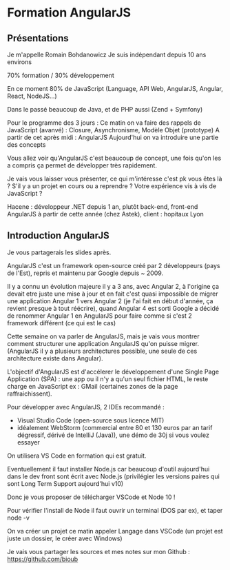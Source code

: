 # Formation AngularJS

## Présentations

Je m'appelle Romain Bohdanowicz
Je suis indépendant depuis 10 ans environs

70% formation / 30% développement

En ce moment 80% de JavaScript (Language, API Web, AngularJS, Angular, React, NodeJS...)

Dans le passé beaucoup de Java, et de PHP aussi (Zend + Symfony)

Pour le programme des 3 jours :
Ce matin on va faire des rappels de JavaScript (avanvé) :
Closure, Asynchronisme, Modèle Objet (prototype)
A partir de cet après midi : AngularJS
Aujourd'hui on va introduire une partie des concepts

Vous allez voir qu'AngularJS c'est beaucoup de concept, une fois qu'on les a compris
ça permet de développer très rapidement.

Je vais vous laisser vous présenter, ce qui m'intéresse c'est pk vous êtes là ?
S'il y a un projet en cours ou a reprendre ? Votre expérience vis à vis de JavaScript ?

Hacene : développeur .NET depuis 1 an, plutôt back-end, front-end AngularJS à partir de cette année (chez Astek), client : hopitaux Lyon

## Introduction AngularJS

Je vous partagerais les slides après.

AngularJS c'est un framework open-source créé par 2 développeurs (pays de l'Est), repris et maintenu par Google depuis ~ 2009.

Il y a connu un évolution majeure il y a 3 ans, avec Angular 2, à l'origine ça devait etre juste une mise à jour et en fait c'est quasi impossible de migrer une application Angular 1 vers Angular 2 (je l'ai fait en début d'année, ça revient presque à tout réécrire), quand Angular 4 est sorti Google a décidé de renommer Angular 1 en AngularJS pour faire comme si c'est 2 framework différent (ce qui est le cas)

Cette semaine on va parler de AngularJS, mais je vais vous montrer comment structurer une application AngularJS qu'on puisse migrer. (AngularJS il y a plusieurs architectures possible, une seule de ces architecture existe dans Angular).

L'objectif d'AngularJS est d'accélerer le développement d'une Single Page Application (SPA) : une app ou il n'y a qu'un seul fichier HTML, le reste charge en JavaScript ex : GMail (certaines zones de la page raffraichissent).

Pour développer avec AngularJS, 2 IDEs recommandé :
- Visual Studio Code (open-source sous licence MIT)
- idéalement WebStorm (commercial entre 80 et 130 euros par an tarif dégressif, dérivé de IntelliJ (Java)), une démo de 30j si vous voulez essayer

On utilisera VS Code en formation qui est gratuit.

Eventuellement il faut installer Node.js car beaucoup d'outil aujourd'hui dans le dev front sont écrit avec Node.js (privilégier les versions paires qui sont Long Term Support aujourd'hui v10)

Donc je vous proposer de télécharger VSCode et Node 10 !

Pour vérifier l'install de Node il faut ouvrir un terminal (DOS par ex), et taper node -v 

On va créer un projet ce matin appeler Langage dans VSCode (un projet est juste un dossier, le créer avec Windows)

Je vais vous partager les sources et mes notes sur mon Github :
https://github.com/bioub
